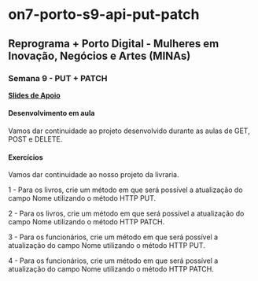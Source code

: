 # on7-porto-s9-api-put-patch
## Reprograma + Porto Digital - Mulheres em Inovação, Negócios e Artes (MINAs)
### Semana 9 - PUT + PATCH
[**Slides de Apoio**](https://docs.google.com/presentation/d/1sd7aWfxiUkbiohpoSZUMZdeKrhSQ3cIBBixq4fWEujI/edit?usp=sharing)

#### Desenvolvimento em aula
Vamos dar continuidade ao projeto desenvolvido durante as aulas de GET, POST e DELETE.

#### Exercícios
Vamos dar continuidade ao nosso projeto da livraria.

1 - Para os livros, crie um método em que será possível a atualização do campo Nome utilizando o método HTTP PUT.

2 - Para os livros, crie um método em que será possível a atualização do campo Nome utilizando o método HTTP PATCH.

3 - Para os funcionários, crie um método em que será possível a atualização do campo Nome utilizando o método HTTP PUT.

4 - Para os funcionários, crie um método em que será possível a atualização do campo Nome utilizando o método HTTP PATCH.

